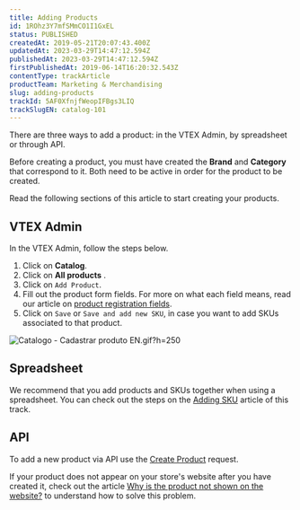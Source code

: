 ```yaml
---
title: Adding Products
id: 1ROhz3Y7mfSMmCO1I1GxEL
status: PUBLISHED
createdAt: 2019-05-21T20:07:43.400Z
updatedAt: 2023-03-29T14:47:12.594Z
publishedAt: 2023-03-29T14:47:12.594Z
firstPublishedAt: 2019-06-14T16:20:32.543Z
contentType: trackArticle
productTeam: Marketing & Merchandising
slug: adding-products
trackId: 5AF0XfnjfWeopIFBgs3LIQ
trackSlugEN: catalog-101
---
```


There are three ways to add a product: in the VTEX Admin, by spreadsheet or through API.

Before creating a product, you must have created the __Brand__ and __Category__ that correspond to it. Both need to be active in order for the product to be created.

Read the following sections of this article to start creating your products.

## VTEX Admin

In the VTEX Admin, follow the steps below.

1.	Click on __Catalog__.
2.	Click on __All products__ .
3.	Click on `Add Product`.
4.	Fill out the product form fields. For more on what each field means, read our article on [product registration fields](https://help.vtex.com/en/tutorial/product-registration-fields--4dYXWIK3zyS8IceKkQseke).
5.	Click on `Save` or `Save and add new SKU`, in case you want to add SKUs associated to that product. 

![Catalogo - Cadastrar produto EN.gif?h=250](//images.ctfassets.net/alneenqid6w5/4Egs4EQBhRUeVCGRvIyNE2/0a89b7d303c4b2a67a686bd9d696bff4/Catalogo_-_Cadastrar_produto_EN.gif_h_250)

## Spreadsheet

We recommend that you add products and SKUs together when using a spreadsheet. You can check out the steps on the [Adding SKU](https://help.vtex.com/en/tracks/catalog-101--5AF0XfnjfWeopIFBgs3LIQ/17PxekVPmVYI4c3OCQ0ddJ) article of this track.

## API

To add a new product via API use the [Create Product](https://developers.vtex.com/vtex-rest-api/reference/post-product) request. 

<div class="alert alert-info">
If your product does not appear on your store's website after you have created it, check out the article <a href="https://help.vtex.com/pt/faq/why-is-the-product-not-shown-on-the-website--frequentlyAskedQuestions_382">Why is the product not shown on the website?</a> to understand how to solve this problem.
</div>
